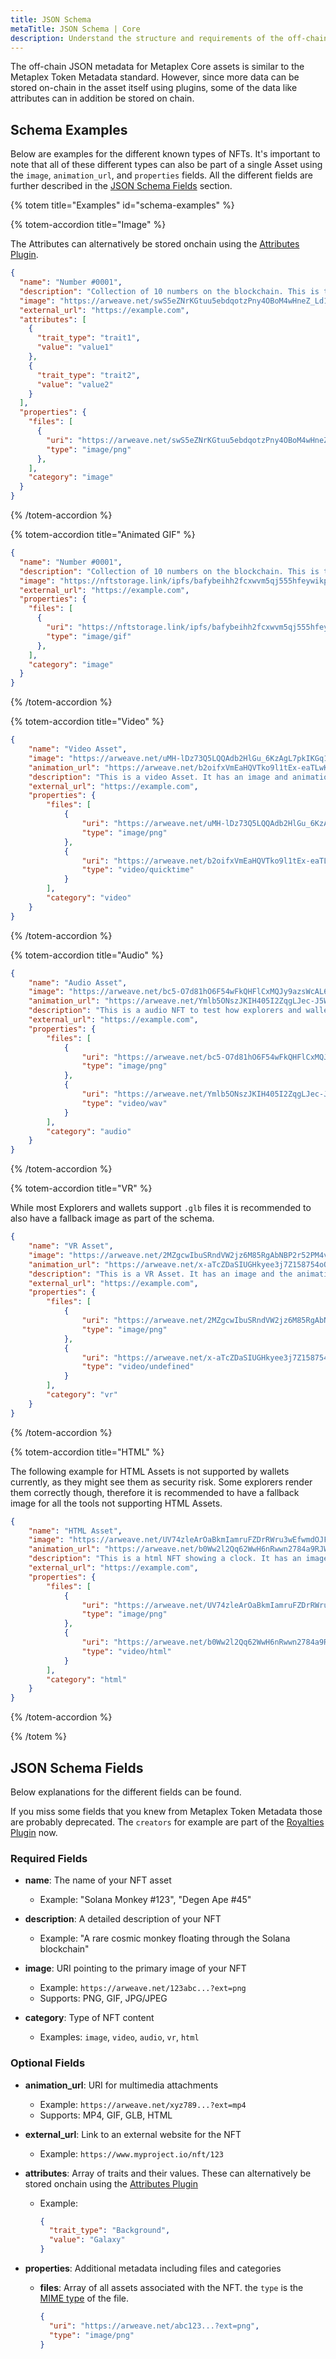 ```yaml
---
title: JSON Schema
metaTitle: JSON Schema | Core
description: Understand the structure and requirements of the off-chain JSON schema for Metaplex Core assets.
---
```


The off-chain JSON metadata for Metaplex Core assets is similar to the Metaplex Token Metadata standard. However, since more data can be stored on-chain in the asset itself using plugins, some of the data like attributes can in addition be stored on chain.

## Schema Examples

Below are examples for the different known types of NFTs. It's important to note that all of these different types can also be part of a single Asset using the `image`, `animation_url`, and `properties` fields. All the different fields are further described in the [JSON Schema Fields](#json-schema-fields) section.


{% totem title="Examples" id="schema-examples" %}

{% totem-accordion title="Image" %}

The Attributes  can alternatively be stored onchain using the [Attributes Plugin](/core/plugins/attribute).
```json
{
  "name": "Number #0001",
  "description": "Collection of 10 numbers on the blockchain. This is the number 1/10.",
  "image": "https://arweave.net/swS5eZNrKGtuu5ebdqotzPny4OBoM4wHneZ_Ld17ZU8?ext=png",
  "external_url": "https://example.com",
  "attributes": [
    {
      "trait_type": "trait1",
      "value": "value1"
    },
    {
      "trait_type": "trait2",
      "value": "value2"
    }
  ],
  "properties": {
    "files": [
      {
        "uri": "https://arweave.net/swS5eZNrKGtuu5ebdqotzPny4OBoM4wHneZ_Ld17ZU8?ext=png",
        "type": "image/png"
      },
    ],
    "category": "image"
  }
}
```

{% /totem-accordion  %}

{% totem-accordion title="Animated GIF" %}

```json
{
  "name": "Number #0001",
  "description": "Collection of 10 numbers on the blockchain. This is the number 1/10.",
  "image": "https://nftstorage.link/ipfs/bafybeihh2fcxwvm5qj555hfeywikptip5olyizdbkwkoxspt63332x2tpe/5307.gif?ext=gif",
  "external_url": "https://example.com",
  "properties": {
    "files": [
      {
        "uri": "https://nftstorage.link/ipfs/bafybeihh2fcxwvm5qj555hfeywikptip5olyizdbkwkoxspt63332x2tpe/5307.gif?ext=gif",
        "type": "image/gif"
      },
    ],
    "category": "image"
  }
}
```

{% /totem-accordion  %}

{% totem-accordion title="Video" %}

```json
{
    "name": "Video Asset",
    "image": "https://arweave.net/uMH-lDz73Q5LQQAdb2HlGu_6KzAgL7pkIKGq1tjqmJc",
    "animation_url": "https://arweave.net/b2oifxVmEaHQVTko9l1tEx-eaTLwKErBn-GRRDy2qvM",
    "description": "This is a video Asset. It has an image and animation URL with it's category set to 'video'.",
    "external_url": "https://example.com",
    "properties": {
        "files": [
            {
                "uri": "https://arweave.net/uMH-lDz73Q5LQQAdb2HlGu_6KzAgL7pkIKGq1tjqmJc",
                "type": "image/png"
            },
            {
                "uri": "https://arweave.net/b2oifxVmEaHQVTko9l1tEx-eaTLwKErBn-GRRDy2qvM",
                "type": "video/quicktime"
            }
        ],
        "category": "video"
    }
}
```

{% /totem-accordion  %}

{% totem-accordion title="Audio" %}

```json
{
    "name": "Audio Asset",
    "image": "https://arweave.net/bc5-O7d81hO6F54wFkQHFlCxMQJy9azsWcAL63uYZpg?ext=png",
    "animation_url": "https://arweave.net/Ymlb5ONszJKIH405I2ZqgLJec-J5Wf1UjJs4K8LPz5M?ext=wav",
    "description": "This is a audio NFT to test how explorers and wallets handle this NFT type. It has an image and the animation url is linked to an MP3. The metadata category is set to audio.",
    "external_url": "https://example.com",
    "properties": {
        "files": [
            {
                "uri": "https://arweave.net/bc5-O7d81hO6F54wFkQHFlCxMQJy9azsWcAL63uYZpg?ext=png",
                "type": "image/png"
            },
            {
                "uri": "https://arweave.net/Ymlb5ONszJKIH405I2ZqgLJec-J5Wf1UjJs4K8LPz5M?ext=wav",
                "type": "video/wav"
            }
        ],
        "category": "audio"
    }
}
```
{% /totem-accordion  %}

{% totem-accordion title="VR" %}

While most Explorers and wallets support `.glb` files it is recommended to also have a fallback image as part of the schema.

```json
{
    "name": "VR Asset",
    "image": "https://arweave.net/2MZgcwIbuSRndVW2jz6M85RgAbNBP2r52PM4vkaE4vA",
    "animation_url": "https://arweave.net/x-aTcZDaSIUGHkyee3j7Z158754oQijs2bStmbjOi1g",
    "description": "This is a VR Asset. It has an image and the animation url is linked to a glb file. The metadata category is set to vr.",
    "external_url": "https://example.com",
    "properties": {
        "files": [
            {
                "uri": "https://arweave.net/2MZgcwIbuSRndVW2jz6M85RgAbNBP2r52PM4vkaE4vA",
                "type": "image/png"
            },
            {
                "uri": "https://arweave.net/x-aTcZDaSIUGHkyee3j7Z158754oQijs2bStmbjOi1g",
                "type": "video/undefined"
            }
        ],
        "category": "vr"
    }
}
```

{% /totem-accordion  %}

{% totem-accordion title="HTML" %}

The following example for HTML Assets is not supported by wallets currently, as they might see them as security risk. Some explorers render them correctly though, therefore it is recommended to have a fallback image for all the tools not supporting HTML Assets.

```json
{
    "name": "HTML Asset",
    "image": "https://arweave.net/UV74zleArOaBkmIamruFZDrRWru3wEfwmdOJFgOSKIE",
    "animation_url": "https://arweave.net/b0Ww2l2Qq62WwH6nRwwn2784a9RJWLBi21HVLELvpVQ",
    "description": "This is a html NFT showing a clock. It has an image and the animation url is linked to a html file.",
    "external_url": "https://example.com",
    "properties": {
        "files": [
            {
                "uri": "https://arweave.net/UV74zleArOaBkmIamruFZDrRWru3wEfwmdOJFgOSKIE",
                "type": "image/png"
            },
            {
                "uri": "https://arweave.net/b0Ww2l2Qq62WwH6nRwwn2784a9RJWLBi21HVLELvpVQ",
                "type": "video/html"
            }
        ],
        "category": "html"
    }
}
```

{% /totem-accordion  %}

{% /totem %}

## JSON Schema Fields

Below explanations for the different fields can be found.

If you miss some fields that you knew from Metaplex Token Metadata those are probably deprecated. The `creators` for example are part of the [Royalties Plugin](/core/plugins/royalties) now.

### Required Fields

- **name**: The name of your NFT asset
  - Example: "Solana Monkey #123", "Degen Ape #45"
  
- **description**: A detailed description of your NFT
  - Example: "A rare cosmic monkey floating through the Solana blockchain"

- **image**: URI pointing to the primary image of your NFT
  - Example: `https://arweave.net/123abc...?ext=png`
  - Supports: PNG, GIF, JPG/JPEG

- **category**: Type of NFT content
    - Examples: `image`, `video`, `audio`, `vr`, `html`

### Optional Fields
  
- **animation_url**: URI for multimedia attachments
  - Example: `https://arweave.net/xyz789...?ext=mp4`
  - Supports: MP4, GIF, GLB, HTML

- **external_url**: Link to an external website for the NFT
  - Example: `https://www.myproject.io/nft/123`

- **attributes**: Array of traits and their values. These can alternatively be stored onchain using the [Attributes Plugin](/core/plugins/attributes)
  - Example:
    ```json
    {
      "trait_type": "Background",
      "value": "Galaxy"
    }
    ```

- **properties**: Additional metadata including files and categories
  - **files**: Array of all assets associated with the NFT. the `type` is the [MIME type](https://developer.mozilla.org/en-US/docs/Web/HTTP/MIME_types) of the file.
    ```json
    {
      "uri": "https://arweave.net/abc123...?ext=png",
      "type": "image/png"
    }
    ```